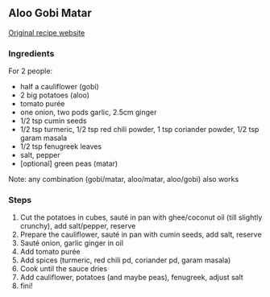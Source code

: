 ## Aloo Gobi Matar

[Original recipe website](https://www.vegrecipesofindia.com/aloo-gobi-matar-recipe/#wprm-recipe-container-135011)

### Ingredients

For 2 people:

- half a cauliflower (gobi)
- 2 big potatoes (aloo)
- tomato purée
- one onion, two pods garlic, 2.5cm ginger
- 1/2 tsp cumin seeds
- 1/2 tsp turmeric, 1/2 tsp red chili powder, 1 tsp coriander powder, 1/2 tsp garam masala
- 1/2 tsp fenugreek leaves
- salt, pepper
- [optional] green peas (matar)

Note: any combination (gobi/matar, aloo/matar, aloo/gobi) also works

### Steps

1. Cut the potatoes in cubes, sauté in pan with ghee/coconut oil (till slightly crunchy), add salt/pepper, reserve
2. Prepare the cauliflower, sauté in pan with cumin seeds, add salt, reserve
3. Sauté onion, garlic ginger in oil
4. Add tomato purée
5. Add spices (turmeric, red chili pd, coriander pd, garam masala)
6. Cook until the sauce dries
7. Add cauliflower, potatoes (and maybe peas), fenugreek, adjust salt
8. fini!

